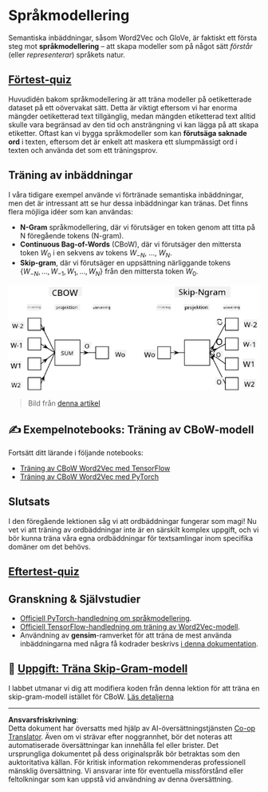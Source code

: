 <!--
CO_OP_TRANSLATOR_METADATA:
{
  "original_hash": "31b46ba1f3aa78578134d4829f88be53",
  "translation_date": "2025-08-28T15:53:15+00:00",
  "source_file": "lessons/5-NLP/15-LanguageModeling/README.md",
  "language_code": "sv"
}
-->
# Språkmodellering

Semantiska inbäddningar, såsom Word2Vec och GloVe, är faktiskt ett första steg mot **språkmodellering** – att skapa modeller som på något sätt *förstår* (eller *representerar*) språkets natur.

## [Förtest-quiz](https://ff-quizzes.netlify.app/en/ai/quiz/29)

Huvudidén bakom språkmodellering är att träna modeller på oetiketterade dataset på ett oövervakat sätt. Detta är viktigt eftersom vi har enorma mängder oetiketterad text tillgänglig, medan mängden etiketterad text alltid skulle vara begränsad av den tid och ansträngning vi kan lägga på att skapa etiketter. Oftast kan vi bygga språkmodeller som kan **förutsäga saknade ord** i texten, eftersom det är enkelt att maskera ett slumpmässigt ord i texten och använda det som ett träningsprov.

## Träning av inbäddningar

I våra tidigare exempel använde vi förtränade semantiska inbäddningar, men det är intressant att se hur dessa inbäddningar kan tränas. Det finns flera möjliga idéer som kan användas:

* **N-Gram** språkmodellering, där vi förutsäger en token genom att titta på N föregående tokens (N-gram).
* **Continuous Bag-of-Words** (CBoW), där vi förutsäger den mittersta token $W_0$ i en sekvens av tokens $W_{-N}$, ..., $W_N$.
* **Skip-gram**, där vi förutsäger en uppsättning närliggande tokens {$W_{-N},\dots, W_{-1}, W_1,\dots, W_N$} från den mittersta token $W_0$.

![bild från artikel om att konvertera ord till vektorer](../../../../../translated_images/example-algorithms-for-converting-words-to-vectors.fbe9207a726922f6f0f5de66427e8a6eda63809356114e28fb1fa5f4a83ebda7.sv.png)

> Bild från [denna artikel](https://arxiv.org/pdf/1301.3781.pdf)

## ✍️ Exempelnotebooks: Träning av CBoW-modell

Fortsätt ditt lärande i följande notebooks:

* [Träning av CBoW Word2Vec med TensorFlow](CBoW-TF.ipynb)
* [Träning av CBoW Word2Vec med PyTorch](CBoW-PyTorch.ipynb)

## Slutsats

I den föregående lektionen såg vi att ordbäddningar fungerar som magi! Nu vet vi att träning av ordbäddningar inte är en särskilt komplex uppgift, och vi bör kunna träna våra egna ordbäddningar för textsamlingar inom specifika domäner om det behövs.

## [Eftertest-quiz](https://ff-quizzes.netlify.app/en/ai/quiz/30)

## Granskning & Självstudier

* [Officiell PyTorch-handledning om språkmodellering](https://pytorch.org/tutorials/beginner/nlp/word_embeddings_tutorial.html).
* [Officiell TensorFlow-handledning om träning av Word2Vec-modell](https://www.TensorFlow.org/tutorials/text/word2vec).
* Användning av **gensim**-ramverket för att träna de mest använda inbäddningarna med några få kodrader beskrivs [i denna dokumentation](https://pytorch.org/tutorials/beginner/nlp/word_embeddings_tutorial.html).

## 🚀 [Uppgift: Träna Skip-Gram-modell](lab/README.md)

I labbet utmanar vi dig att modifiera koden från denna lektion för att träna en skip-gram-modell istället för CBoW. [Läs detaljerna](lab/README.md)

---

**Ansvarsfriskrivning**:  
Detta dokument har översatts med hjälp av AI-översättningstjänsten [Co-op Translator](https://github.com/Azure/co-op-translator). Även om vi strävar efter noggrannhet, bör det noteras att automatiserade översättningar kan innehålla fel eller brister. Det ursprungliga dokumentet på dess originalspråk bör betraktas som den auktoritativa källan. För kritisk information rekommenderas professionell mänsklig översättning. Vi ansvarar inte för eventuella missförstånd eller feltolkningar som kan uppstå vid användning av denna översättning.